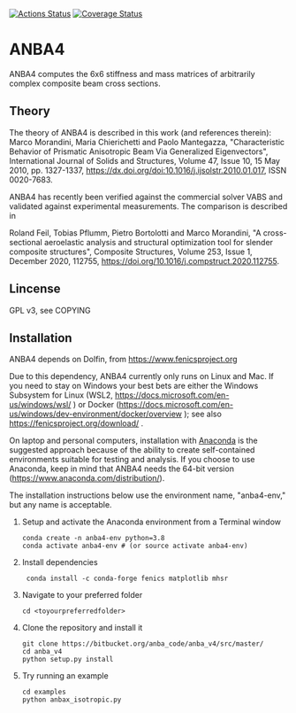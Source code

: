 [![Actions Status](https://github.com/ptrbortolotti/anba4/workflows/CI_anba4/badge.svg?branch=master)](https://github.com/ptrbortolotti/anba4/actions)
[![Coverage Status](https://coveralls.io/repos/github/ptrbortolotti/anba4/badge.svg?branch=master)](https://coveralls.io/github/ptrbortolotti/anba4?branch=master)

# ANBA4
ANBA4 computes the 6x6 stiffness and mass matrices of arbitrarily complex composite beam cross sections.

## Theory

The theory of ANBA4 is described in this work (and references therein):
Marco Morandini, Maria Chierichetti and Paolo Mantegazza, "Characteristic Behavior of Prismatic Anisotropic Beam Via Generalized Eigenvectors", International Journal of Solids and Structures, Volume 47, Issue 10, 15 May 2010, pp. 1327-1337, https://dx.doi.org/doi:10.1016/j.ijsolstr.2010.01.017, ISSN 0020-7683.

ANBA4 has recently been verified against the commercial solver VABS and validated against experimental measurements. The comparison is described in

Roland Feil, Tobias Pflumm, Pietro Bortolotti and Marco Morandini,  "A cross-sectional aeroelastic analysis and structural optimization tool for slender composite structures", Composite Structures,
Volume 253, Issue 1, December 2020, 112755, https://doi.org/10.1016/j.compstruct.2020.112755.

## Lincense

GPL v3, see COPYING

## Installation

ANBA4 depends on Dolfin, from https://www.fenicsproject.org

Due to this dependency, ANBA4 currently only runs on Linux and Mac.
If you need to stay on Windows your best bets are either the 
Windows Subsystem for Linux (WSL2, https://docs.microsoft.com/en-us/windows/wsl/ )
or Docker (https://docs.microsoft.com/en-us/windows/dev-environment/docker/overview );
see also https://fenicsproject.org/download/ .

On laptop and personal computers, installation with [Anaconda](https://www.anaconda.com) is the suggested approach because of the ability to create self-contained environments suitable for testing and analysis.  If you choose to use Anaconda, keep in mind that ANBA4 needs the 64-bit version (https://www.anaconda.com/distribution/). 

The installation instructions below use the environment name, "anba4-env," but any name is acceptable.    

1.  Setup and activate the Anaconda environment from a Terminal window

        conda create -n anba4-env python=3.8
        conda activate anba4-env # (or source activate anba4-env)

2. Install dependencies

        conda install -c conda-forge fenics matplotlib mhsr

3.  Navigate to your preferred folder
        
        cd <toyourpreferredfolder>
    
4.  Clone the repository and install it

        git clone https://bitbucket.org/anba_code/anba_v4/src/master/
        cd anba_v4
        python setup.py install

5.  Try running an example
    
        cd examples
        python anbax_isotropic.py
